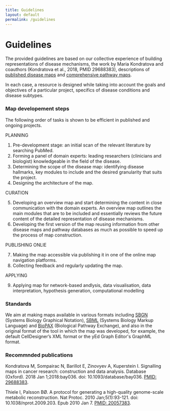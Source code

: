 ```yaml
---
title: Guidelines
layout: default
permalink: /guidelines
---
```


# Guidelines

The provided guidelines are based on our collective experience of building representations of disease mechanisms, the work by Maria Kondratova and coauthors (Kondratova et al., 2018, PMID 29688383), descriptions of [published disease maps](https://disease-maps.org/publications#disease-maps) and [comprehensive pathway maps](/publications#comprehensive-pathway-maps).  

In each case, a resource is designed while taking into account the goals and objectives of a particular project, specifics of disease conditions and disease subtypes.  


### Map developement steps

The following order of tasks is shown to be efficient in published and ongoing projects.  

PLANNING

1. Pre-development stage: an initial scan of the relevant literature by searching PubMed.  
2. Forming a panel of domain experts: leading researchers (clinicians and biologist) knowledgeable in the field of the disease.  
3. Determining the scope of the disease map: identifying disease hallmarks, key modules to include and the desired granularity that suits the project.  
4. Designing the architecture of the map.  

CURATION

5. Developing an overview map and start determining the content in close communication with the domain experts. An overview map outlines the main modules that are to be included and essentially reviews the future content of the detailed representation of disease mechanisms.  
6. Developing the first version of the map reusing information from other disease maps and pathway databases as much as possible to speed up the process of map construction.  

PUBLISHING ONLIE

7. Making the map accessible via publishing it in one of the online map navigation platforms.  
8. Collecting feedback and regularly updating the map.

APPLYING

9. Applying map for network-based andlysis, data visualisation, data interpretation, hypothesis generation, computational modelling


### Standards

We aim at making maps available in various formats including [SBGN](http://sbgn.org) (Systems Biology Graphical Notation), [SBML](http://sbml.org) (Systems Biology Markup Language) and  [BioPAX](http://www.biopax.org) (Biological Pathway Exchange), and also in the original format of the tool in which the map was developed, for example, the default CellDesigner’s XML format or the yEd Graph Editor's GraphML format.  


### Recommnded publications

Kondratova M, Sompairac N, Barillot E, Zinovyev A, Kuperstein I. Signalling maps in cancer research: construction and data analysis. Database (Oxford). 2018 Jan 1;2018:bay036. doi: 10.1093/database/bay036. [PMID: 29688383](https://pubmed.ncbi.nlm.nih.gov/29688383/).

Thiele I, Palsson BØ. A protocol for generating a high-quality genome-scale metabolic reconstruction. Nat Protoc. 2010 Jan;5(1):93-121. doi: 10.1038/nprot.2009.203. Epub 2010 Jan 7. [PMID: 20057383](https://pubmed.ncbi.nlm.nih.gov/20057383/).  






